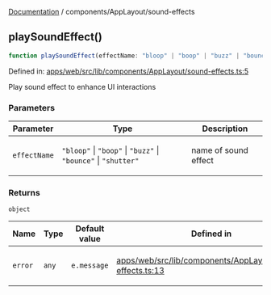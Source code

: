 [Documentation](../../modules.md) / components/AppLayout/sound-effects

## playSoundEffect()

```ts
function playSoundEffect(effectName: "bloop" | "boop" | "buzz" | "bounce" | "shutter"): object;
```

Defined in: [apps/web/src/lib/components/AppLayout/sound-effects.ts:5](https://github.com/vtempest/ai-research-agent/tree/master/apps/web/src/lib/components/AppLayout/sound-effects.ts#L5)

Play sound effect to enhance UI interactions

### Parameters

<table>
<thead>
<tr>
<th>Parameter</th>
<th>Type</th>
<th>Description</th>
</tr>
</thead>
<tbody>
<tr>
<td>

`effectName`

</td>
<td>

`"bloop"` \| `"boop"` \| `"buzz"` \| `"bounce"` \| `"shutter"`

</td>
<td>

name of sound effect

</td>
</tr>
</tbody>
</table>

### Returns

`object`

<table>
<thead>
<tr>
<th>Name</th>
<th>Type</th>
<th>Default value</th>
<th>Defined in</th>
</tr>
</thead>
<tbody>
<tr>
<td>

`error`

</td>
<td>

`any`

</td>
<td>

`e.message`

</td>
<td>

[apps/web/src/lib/components/AppLayout/sound-effects.ts:13](https://github.com/vtempest/ai-research-agent/tree/master/apps/web/src/lib/components/AppLayout/sound-effects.ts#L13)

</td>
</tr>
</tbody>
</table>

